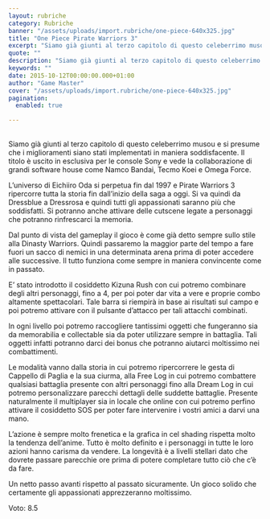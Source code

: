 ```yaml
---
layout: rubriche
category: Rubriche
banner: "/assets/uploads/import.rubriche/one-piece-640x325.jpg"
title: "One Piece Pirate Warriors 3"
excerpt: "Siamo già giunti al terzo capitolo di questo celeberrimo musou e si presume che i miglioramenti siano stati implementati in maniera soddisfacente. Il titolo è uscito in esclusiva per le console Sony e vede la collaborazione di grandi software house come Namco Bandai, Tecmo Koei e Omega Force. L’universo di Eichiiro Oda si perpetua fin [&hellip"
quote: ""
description: "Siamo già giunti al terzo capitolo di questo celeberrimo musou e si presume che i miglioramenti siano stati implementati in maniera soddisfacente. Il titolo è uscito in esclusiva per le console Sony e vede la collaborazione di grandi software house come Namco Bandai, Tecmo Koei e Omega Force. L’universo di Eichiiro Oda si perpetua fin [&hellip"
keywords: ""
date: 2015-10-12T00:00:00.000+01:00
author: "Game Master"
cover: "/assets/uploads/import.rubriche/one-piece-640x325.jpg"
pagination:
  enabled: true

---
```


[](https://hotmc.com/wp-content/uploads/2015/10/one-piece.jpg)  
Siamo già giunti al terzo capitolo di questo celeberrimo musou e si presume che i miglioramenti siano stati implementati in maniera soddisfacente. Il titolo è uscito in esclusiva per le console Sony e vede la collaborazione di grandi software house come Namco Bandai, Tecmo Koei e Omega Force.

L’universo di Eichiiro Oda si perpetua fin dal 1997 e Pirate Warriors 3 ripercorre tutta la storia fin dall’inizio della saga a oggi. Si va quindi da Dressblue a Dressrosa e quindi tutti gli appassionati saranno più che soddisfatti. Si potranno anche attivare delle cutscene legate a personaggi che potranno rinfrescarci la memoria.

Dal punto di vista del gameplay il gioco è come già detto sempre sullo stile alla Dinasty Warriors. Quindi passaremo la maggior parte del tempo a fare fuori un sacco di nemici in una determinata arena prima di poter accedere alle successive. Il tutto funziona come sempre in maniera convincente come in passato.

E’ stato introdotto il cosiddetto Kizuna Rush con cui potremo combinare degli altri personaggi, fino a 4, per poi poter dar vita a vere e proprie combo altamente spettacolari. Tale barra si riempirà in base ai risultati sul campo e poi potremo attivare con il pulsante d’attacco per tali attacchi combinati.

[](https://hotmc.com/wp-content/uploads/2015/10/one-piece-2.jpg)

In ogni livello poi potremo raccogliere tantissimi oggetti che fungeranno sia da memorabilia e collectable sia da poter utilizzare sempre in battaglia. Tali oggetti infatti potranno darci dei bonus che potranno aiutarci moltissimo nei combattimenti.

Le modalità vanno dalla storia in cui potremo ripercorrere le gesta di Cappello di Paglia e la sua ciurma, alla Free Log in cui potremo combattere qualsiasi battaglia presente con altri personaggi fino alla Dream Log in cui potremo personalizzare parecchi dettagli delle suddette battaglie. Presente naturalmente il multiplayer sia in locale che online con cui potremo perfino attivare il cosiddetto SOS per poter fare intervenire i vostri amici a darvi una mano.

L’azione è sempre molto frenetica e la grafica in cel shading rispetta molto la tendenza dell’anime. Tutto è molto definito e i personaggi in tutte le loro azioni hanno carisma da vendere. La longevità è a livelli stellari dato che dovrete passare parecchie ore prima di potere completare tutto ciò che c’è da fare.

Un netto passo avanti rispetto al passato sicuramente. Un gioco solido che certamente gli appassionati apprezzeranno moltissimo.

Voto: 8.5